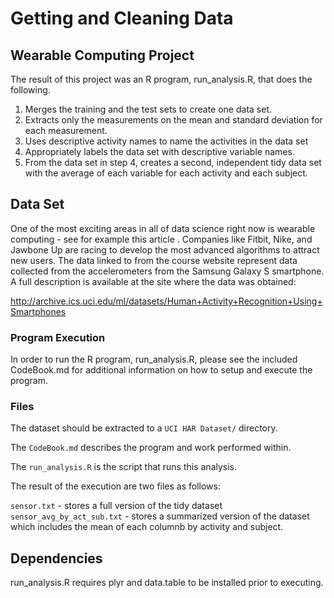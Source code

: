 # Getting and Cleaning Data

## Wearable Computing Project

The result of this project was an R program, run_analysis.R, that does the following. 
1.	Merges the training and the test sets to create one data set.
2.	Extracts only the measurements on the mean and standard deviation for each measurement. 
3.	Uses descriptive activity names to name the activities in the data set
4.	Appropriately labels the data set with descriptive variable names. 
5.	From the data set in step 4, creates a second, independent tidy data set with the average of each variable for each activity and each subject.


## Data Set

One of the most exciting areas in all of data science right now is wearable computing - see for example this article . Companies like Fitbit, Nike, and Jawbone Up are racing to develop the most advanced algorithms to attract new users. The data linked to from the course website represent data collected from the accelerometers from the Samsung Galaxy S smartphone. A full description is available at the site where the data was obtained: 

http://archive.ics.uci.edu/ml/datasets/Human+Activity+Recognition+Using+Smartphones 


### Program Execution

In order to run the R program, run_analysis.R, please see the included CodeBook.md for additional information on how to setup and execute the program. 

### Files

The dataset should be extracted to a `UCI HAR Dataset/` directory.

The `CodeBook.md` describes the program and work performed within. 

The `run_analysis.R` is the script that runs this analysis.

The result of the execution are two files as follows:

`sensor.txt` - stores a full version of the tidy dataset
`sensor_avg_by_act_sub.txt` - stores a summarized version of the dataset which includes the mean of each columnb by activity and subject.


## Dependencies

run_analysis.R requires plyr and data.table to be installed prior to executing. 

